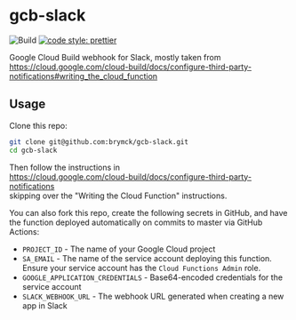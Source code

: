 # gcb-slack

![Build](https://github.com/brymck/gcb-slack/workflows/Build/badge.svg)
[![code style: prettier](https://img.shields.io/badge/code_style-prettier-ff69b4.svg)](https://github.com/prettier/prettier)

Google Cloud Build webhook for Slack, mostly taken from  
https://cloud.google.com/cloud-build/docs/configure-third-party-notifications#writing_the_cloud_function

## Usage

Clone this repo:

```bash
git clone git@github.com:brymck/gcb-slack.git
cd gcb-slack
```

Then follow the instructions in  
https://cloud.google.com/cloud-build/docs/configure-third-party-notifications  
skipping over the "Writing the Cloud Function" instructions.

You can also fork this repo, create the following secrets in GitHub, and have the function deployed automatically on commits to master via GitHub Actions:

- `PROJECT_ID` - The name of your Google Cloud project
- `SA_EMAIL` - The name of the service account deploying this function. Ensure your service account has the `Cloud Functions Admin` role.
- `GOOGLE_APPLICATION_CREDENTIALS` - Base64-encoded credentials for the service account
- `SLACK_WEBHOOK_URL` - The webhook URL generated when creating a new app in Slack
